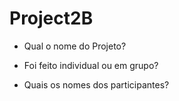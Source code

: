 # Project2B

- Qual o nome do Projeto?

- Foi feito individual ou em grupo?

- Quais os nomes dos participantes?
